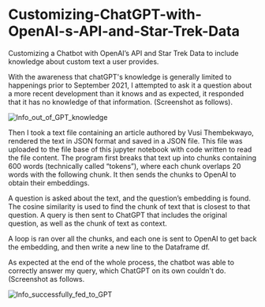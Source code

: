 # Customizing-ChatGPT-with-OpenAI-s-API-and-Star-Trek-Data
Customizing a Chatbot with OpenAI’s API and Star Trek Data to include knowledge about custom text a user provides.

With the awareness that chatGPT's knowledge is generally limited to happenings prior to September 2021, I attempted to ask it a question about a more recent development than it knows and as expected, it responded that it has no knowledge of that information. (Screenshot as follows).

![Info_out_of_GPT_knowledge](https://github.com/Adesdesk/Customizing-ChatGPT-with-OpenAI-s-API-and-Star-Trek-Data/assets/101281102/45d5c78d-bd41-43f5-80ed-69c71230ad65)

Then I took a text file containing an article authored by Vusi Thembekwayo, rendered the text in JSON format and saved in a JSON file. This file was uploaded to the file base of this jupyter notebook with code written to read the file content. The program first breaks that text up into chunks containing 600 words (technically called “tokens”), where each chunk overlaps 20 words with the following chunk. It then sends the chunks to OpenAI to obtain their embeddings. 

A question is asked about the text, and the question’s embedding is found. The cosine similarity is used to find the chunk of text that is closest to that question.
A query is then sent to ChatGPT that includes the original question, as well as the chunk of text as context.

A loop is ran over all the chunks, and each one is sent to OpenAI to get back the embedding, and then write a new line to the Dataframe df.

As expected at the end of the whole process, the chatbot was able to correctly answer my query, which ChatGPT on its own couldn't do. (Screenshot as follows.

![Info_successfully_fed_to_GPT](https://github.com/Adesdesk/Customizing-ChatGPT-with-OpenAI-s-API-and-Star-Trek-Data/assets/101281102/418cfe80-6410-4ba4-831f-5a8009874f86)
